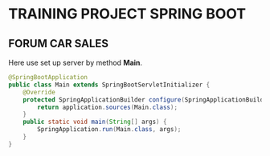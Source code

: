# TRAINING PROJECT SPRING BOOT
## FORUM CAR SALES

   Here use set up server by  method __Main__.


```java
@SpringBootApplication
public class Main extends SpringBootServletInitializer {
    @Override
    protected SpringApplicationBuilder configure(SpringApplicationBuilder application) {
        return application.sources(Main.class);
    }
    public static void main(String[] args) {
        SpringApplication.run(Main.class, args);
    }
}
```